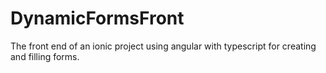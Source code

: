 # DynamicFormsFront
The front end of an ionic project using angular with typescript for creating and filling forms.
